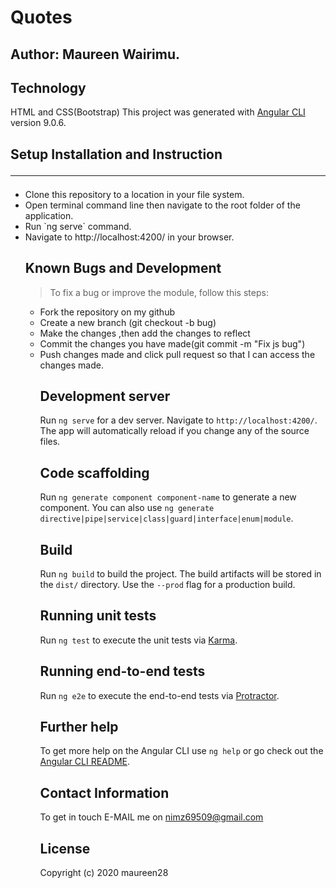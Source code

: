 # Quotes

## Author: Maureen Wairimu.

## Technology
HTML and CSS(Bootstrap)
This project was generated with [Angular CLI](https://github.com/angular/angular-cli) version 9.0.6.


## Setup Installation and Instruction<hr>
<ul>
<li>Clone this repository to a location in your file system.</li>
<li>Open terminal command line then navigate to the root folder of the application.</li>
<li>Run `ng serve` command.</li>
<li>Navigate to http://localhost:4200/ in your browser.</li>

## Known Bugs and Development
> To fix a bug or improve the module, follow this steps:
<ul list-style-type=circle;>
<li>Fork the repository on my github</li>
<li>Create a new branch (git checkout -b bug)</li>
<li>Make the changes ,then add the changes to reflect</li>
<li>Commit the changes you have made(git commit -m "Fix js bug") </li>
<li>Push changes made and click pull request so that I can access the changes made.</li>

## Development server

Run `ng serve` for a dev server. Navigate to `http://localhost:4200/`. The app will automatically reload if you change any of the source files.

## Code scaffolding

Run `ng generate component component-name` to generate a new component. You can also use `ng generate directive|pipe|service|class|guard|interface|enum|module`.

## Build

Run `ng build` to build the project. The build artifacts will be stored in the `dist/` directory. Use the `--prod` flag for a production build.

## Running unit tests

Run `ng test` to execute the unit tests via [Karma](https://karma-runner.github.io).

## Running end-to-end tests

Run `ng e2e` to execute the end-to-end tests via [Protractor](http://www.protractortest.org/).

## Further help

To get more help on the Angular CLI use `ng help` or go check out the [Angular CLI README](https://github.com/angular/angular-cli/blob/master/README.md).


## Contact Information
To get in touch E-MAIL me on nimz69509@gmail.com

## License
Copyright (c) 2020 maureen28